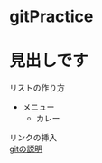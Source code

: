 # gitPractice

# 見出しです

リストの作り方
* メニュー
  * カレー

リンクの挿入   
[gitの説明](https://qiita.com/kamorits/items/6f342da395ad57468ae3#%E8%A6%8B%E5%87%BA%E3%81%97)
